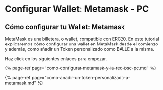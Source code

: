 # Configurar Wallet: Metamask - PC

## Cómo configurar tu Wallet: Metamask

MetaMask es una billetera, o wallet, compatible con ERC20. En este tutorial explicaremos cómo configurar una wallet en MetaMask desde el comienzo y además, como añadir un Token personalizado como BALLE a la misma.

Haz click en los siguientes enlaces para empezar.



{% page-ref page="como-configurar-metamask-y-la-red-bsc-pc.md" %}

{% page-ref page="como-anadir-un-token-personalizado-a-metamask.md" %}



